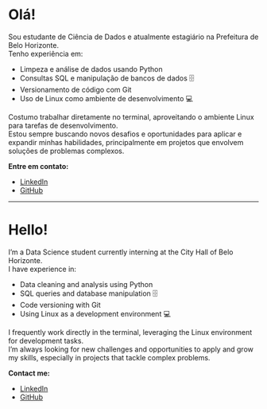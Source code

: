 # Olá!

Sou estudante de Ciência de Dados e atualmente estagiário na Prefeitura de Belo Horizonte.<br>
Tenho experiência em:

-   Limpeza e análise de dados usando Python
-   Consultas SQL e manipulação de bancos de dados 🗄️
-   Versionamento de código com Git
-   Uso de Linux como ambiente de desenvolvimento 💻

Costumo trabalhar diretamente no terminal, aproveitando o ambiente Linux para tarefas de desenvolvimento.<br>
Estou sempre buscando novos desafios e oportunidades para aplicar e expandir minhas habilidades, principalmente em projetos que envolvem soluções de problemas complexos.

**Entre em contato:**
- [LinkedIn](https://www.linkedin.com/in/redsonlopez/)
- [GitHub](https://github.com/redsonlopez/)

----------

# Hello!

I’m a Data Science student currently interning at the City Hall of Belo Horizonte.<br>
I have experience in:

-   Data cleaning and analysis using Python
-   SQL queries and database manipulation 🗄️
-   Code versioning with Git
-   Using Linux as a development environment 💻

I frequently work directly in the terminal, leveraging the Linux environment for development tasks.<br>
I’m always looking for new challenges and opportunities to apply and grow my skills, especially in projects that tackle complex problems.

**Contact me:**
- [LinkedIn](https://www.linkedin.com/in/redsonlopez/)
- [GitHub](https://github.com/redsonlopez/)

